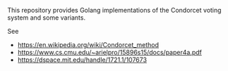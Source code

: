 This repository provides Golang implementations of the Condorcet voting system and some variants.

See
- https://en.wikipedia.org/wiki/Condorcet_method
- https://www.cs.cmu.edu/~arielpro/15896s15/docs/paper4a.pdf
- https://dspace.mit.edu/handle/1721.1/107673
